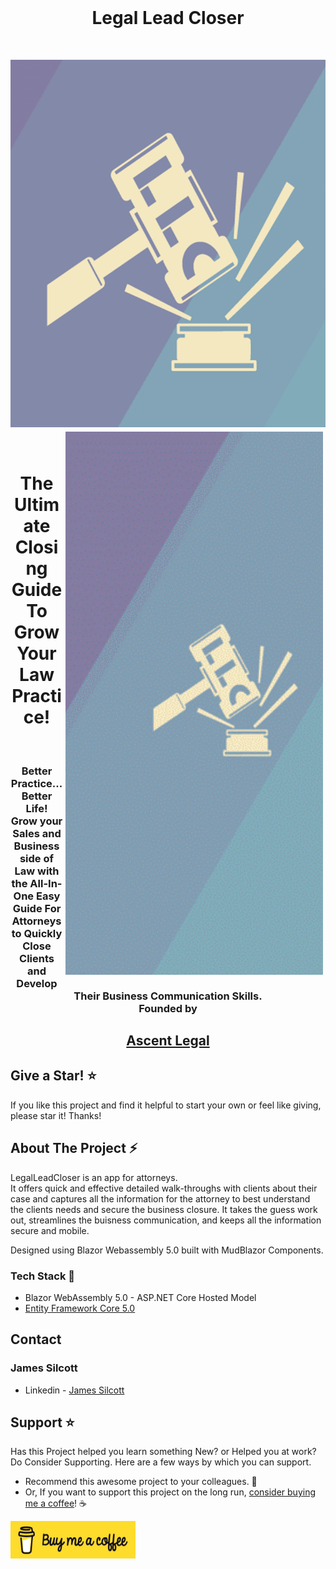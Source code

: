﻿<!-- PROJECT LOGO -->
<br />
<p align="center">
<h1 align="center">Legal Lead Closer</h1>
<br>
<p align="center">
<a href="https://github.com/Silcott/LegalLeadCloser">
<img src="https://github.com/Silcott/LegalLeadCloser/blob/main/LLC%20images/LLC_Logo_colored.png?raw=true" alt="Legal Lead Closer">
<img align="right" height="869px" width="412px" src="https://github.com/Silcott/LegalLeadCloser/blob/main/LLC%20images/Mobile.gif?raw=true" alt="html" style="vertical-align:top; margin:4px"> 
</p>
</a>
<br>
</p>
<h1 align="center">The Ultimate Closing Guide To Grow Your Law Practice!</h1>
<br>
<p align="center">
<h3 align="center">
Better Practice...Better Life!
<br>
Grow your Sales and Business side of Law with the All-In-One Easy Guide For Attorneys to Quickly Close Clients and Develop Their Business Communication Skills.
<br>
Founded by 
</h3>
<h2 align="center">
<a href="https://ascent.legal">
Ascent Legal</h2>
</a>
</h2>
</p>

## Give a Star! :star:
If you like this project and find it helpful to start your own or feel like giving, please star it! Thanks!


## About The Project :zap:

LegalLeadCloser is an app for attorneys.  
It offers quick and effective detailed walk-throughs with clients 
about their case and captures all the information for the attorney 
to best understand the clients needs and secure the business closure. 
It takes the guess work out, streamlines the buisness communication, 
and keeps all the information secure and mobile. 

Designed using Blazor Webassembly 5.0 built with MudBlazor Components.


### Tech Stack :muscle:

- Blazor WebAssembly 5.0 - ASP.NET Core Hosted Model
- [Entity Framework Core 5.0](https://docs.microsoft.com/en-us/ef/core/)

## Contact
### James Silcott
-   Linkedin - [James Silcott](https://www.linkedin.com/in/jbsilcott/)

## Support :star:

Has this Project helped you learn something New? or Helped you at work? Do Consider Supporting. 
Here are a few ways by which you can support.

-   Recommend this awesome project to your colleagues. 🥇
-   Or, If you want to support this project on the long run, [consider buying me a coffee](https://www.buymeacoffee.com/jbsilcott)! ☕

<a href="https://www.buymeacoffee.com/jbsilcott" target="_blank"><img src="https://github.com/Silcott/LegalLeadCloser/blob/main/LLC%20images/bmclogo.jpg?raw=true" alt="Buy Me A Coffee" width="200"  style="height: 60px !important;width: 200px !important;" ></a>
